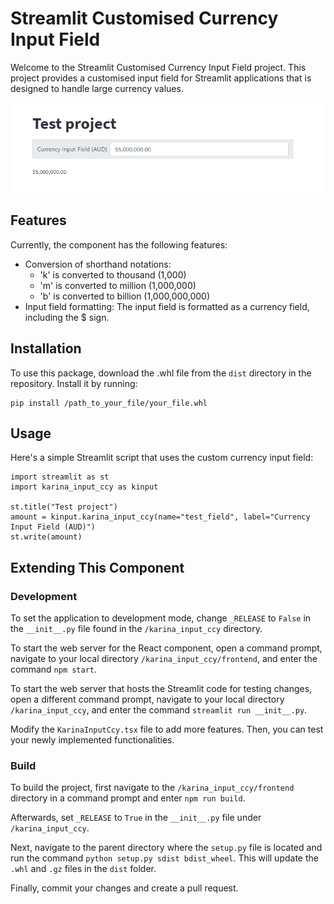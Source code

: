 # Streamlit Customised Currency Input Field

Welcome to the Streamlit Customised Currency Input Field project. This project provides a customised input field for Streamlit applications that is designed to handle large currency values.

![Screenshot of the input field](./Screenshot.png)

## Features

Currently, the component has the following features:

- Conversion of shorthand notations:
  - 'k' is converted to thousand (1,000)
  - 'm' is converted to million (1,000,000)
  - 'b' is converted to billion (1,000,000,000)
- Input field formatting: The input field is formatted as a currency field, including the $ sign.

## Installation

To use this package, download the .whl file from the `dist` directory in the repository. Install it by running:
```
pip install /path_to_your_file/your_file.whl
```

## Usage
Here's a simple Streamlit script that uses the custom currency input field:
```
import streamlit as st
import karina_input_ccy as kinput

st.title("Test project")
amount = kinput.karina_input_ccy(name="test_field", label="Currency Input Field (AUD)")
st.write(amount)
```

## Extending This Component

### Development

To set the application to development mode, change `_RELEASE` to `False` in the `__init__.py` file found in the `/karina_input_ccy` directory.

To start the web server for the React component, open a command prompt, navigate to your local directory `/karina_input_ccy/frontend`, and enter the command `npm start`.

To start the web server that hosts the Streamlit code for testing changes, open a different command prompt, navigate to your local directory `/karina_input_ccy`, and enter the command `streamlit run __init__.py`.

Modify the `KarinaInputCcy.tsx` file to add more features. Then, you can test your newly implemented functionalities.

### Build

To build the project, first navigate to the `/karina_input_ccy/frontend` directory in a command prompt and enter `npm run build`.

Afterwards, set `_RELEASE` to `True` in the `__init__.py` file under `/karina_input_ccy`.

Next, navigate to the parent directory where the `setup.py` file is located and run the command `python setup.py sdist bdist_wheel`. This will update the `.whl` and `.gz` files in the `dist` folder.

Finally, commit your changes and create a pull request.